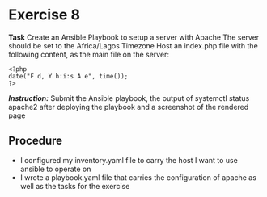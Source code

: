 # Exercise 8

**Task**
Create an Ansible Playbook to setup a server with Apache
The server should be set to the Africa/Lagos Timezone
Host an index.php file with the following content, as the main file on the server:

```
<?php
date("F d, Y h:i:s A e", time());
?>
```

**_Instruction:_**
Submit the Ansible playbook, the output of systemctl status apache2 after deploying the playbook and a screenshot of the rendered page

## Procedure
- I configured my inventory.yaml file to carry the host I want to use ansible to operate on
- I wrote a playbook.yaml file that carries the configuration of apache as well as the tasks for the exercise
